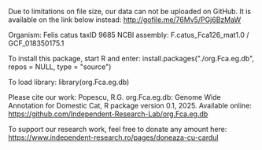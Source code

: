 Due to limitations on file size, our data can not be uploaded on GitHub. 
It is available on the link below instead:
http://gofile.me/76Mv5/PGj6BzMaW

Organism: Felis catus
taxID 9685
NCBI assembly: F.catus_Fca126_mat1.0  / GCF_018350175.1

To install this package, start R and enter:
install.packages("./org.Fca.eg.db", repos = NULL, type = "source")

To load library:
library(org.Fca.eg.db)


Please cite our work:
Popescu, R.G. org.Fca.eg.db: Genome Wide Annotation for Domestic Cat, R package version 0.1, 2025. Available online: https://github.com/Independent-Research-Lab/org.Fca.eg.db

To support our research work, feel free to donate any amount here:
https://www.independent-research.ro/pages/doneaza-cu-cardul
